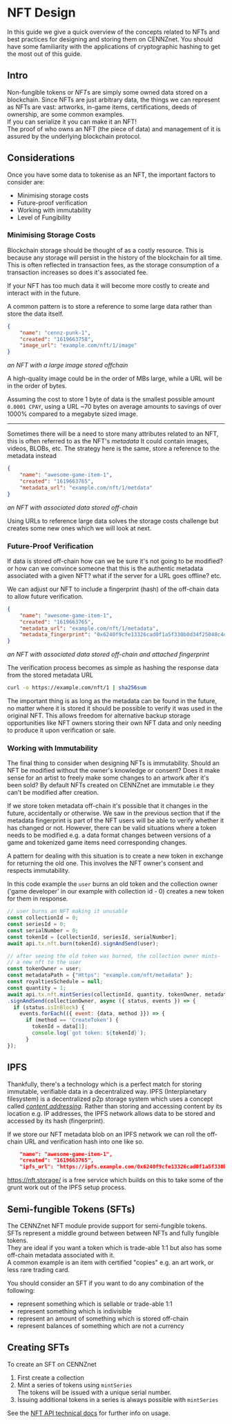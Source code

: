 # NFT Design

In this guide we give a quick overview of the concepts related to NFTs and best practices for designing and storing them on CENNZnet.
You should have some familiarity with the applications of cryptographic hashing to get the most out of this guide.

## Intro
Non-fungible tokens or *NFT*s are simply some owned data stored on a blockchain.
Since NFTs are just arbitrary data, the things we can represent as NFTs are vast: artworks, in-game items, certifications, deeds of ownership, are some common examples.  
If you can serialize it you can make it an NFT!  
The proof of who owns an NFT (the piece of data) and management of it is assured by the underlying blockchain protocol.

## Considerations

Once you have some data to tokenise as an NFT, the important factors to consider are:
- Minimising storage costs
- Future-proof verification
- Working with immutability
- Level of Fungibility

### Minimising Storage Costs
Blockchain storage should be thought of as a costly resource. This is because any storage will persist in the history of the blockchain for all time. This is often reflected in transaction fees, as the storage consumption of a transaction increases so does it's associated fee.

If your NFT has too much data it will become more costly to create and interact with in the future.

A common pattern is to store a reference to some large data rather than store the data itself.
```json
{
    "name": "cennz-punk-1",
    "created": "1619663758",
    "image_url": "example.com/nft/1/image"
}
```
*an NFT with a large image stored offchain*

A high-quality image could be in the order of MBs large, while a URL will be in the order of bytes.

Assuming the cost to store 1 byte of data is the smallest possible amount `0.0001 CPAY`, using a URL ~70 bytes on average amounts to savings of over 1000% compared to a megabyte sized image.

---

Sometimes there will be a need to store many attributes related to an NFT, this is often referred to as the NFT's *metadata*
It could contain images, videos, BLOBs, etc.
The strategy here is the same, store a reference to the metadata instead
```json
{
    "name": "awesome-game-item-1",
    "created": "1619663765",
    "metadata_url": "example.com/nft/1/metdata"
}
```
*an NFT with associated data stored off-chain*

Using URLs to reference large data solves the storage costs challenge but creates some new ones which we will look at next.

### Future-Proof Verification

If data is stored off-chain how can we be sure it's not going to be modified? or how can we convince someone that this is the authentic metadata associated with a given NFT? what if the server for a URL goes offline? etc.

We can adjust our NFT to include a fingerprint (hash) of the off-chain data to allow future verification.

```json
{
    "name": "awesome-game-item-1",
    "created": "1619663765",
    "metadata_url": "example.com/nft/1/metadata",
    "metadata_fingerprint": "0x6240f9cfe13326cad0f1a5f330b0d34f25048c4d994653df1cf081a52993454f"
}
```
*an NFT with associated data stored off-chain and attached fingerprint*

The verification process becomes as simple as hashing the response data from the stored metadata URL
```sh
curl -o https://example.com/nft/1 | sha256sum
```

The important thing is as long as the metadata can be found in the future, no matter where it is stored it should be possible to verify it was used in the original NFT.
This allows freedom for alternative backup storage opportunities like NFT owners storing their own NFT data and only needing to produce it upon verification or sale.

### Working with Immutability

The final thing to consider when designing NFTs is immutability.
Should an NFT be modified without the owner's knowledge or consent?
Does it make sense for an artist to freely make some changes to an artwork after it's been sold?
By default NFTs created on CENNZnet are immutable i.e they can't be modified after creation.

If we store token metadata off-chain it's possible that it changes in the future, accidentally or otherwise. We saw in the previous section that if the metadata fingerprint is part of the NFT users will be able to verify whether it has changed or not.
However, there can be valid situations where a token needs to be modified e.g. a data format changes between versions of a game and tokenized game items need corresponding changes.

A pattern for dealing with this situation is to create a new token in exchange for returning the old one. This involves the NFT owner's consent and respects immutability.

In this code example the `user` burns an old token and the collection owner ('game developer' in our example with collection id - 0) creates a new token for them in response.
```javascript
// user burns an NFT making it unusable
const collectionId = 0;
const seriesId = 0;
const serialNumber = 0;
const tokenId = [collectionId, seriesId, serialNumber];
await api.tx.nft.burn(tokenId).signAndSend(user);

// after seeing the old token was burned, the collection owner mints-
// a new nft to the user
const tokenOwner = user;
const metadataPath = {"Https": "example.com/nft/metadata" };
const royaltiesSchedule = null;
const quantity = 1;
await api.tx.nft.mintSeries(collectionId, quantity, tokenOwner, metadataPath, royaltiesSchedule)
.signAndSend(collectionOwner, async ({ status, events }) => {
  if (status.isInBlock) {
    events.forEach(({ event: {data, method }}) => {
      if (method == 'CreateToken') {
        tokenId = data[1];
        console.log(`got token: ${tokenId}`);
      }
});
```

## IPFS
Thankfully, there's a technology which is a perfect match for storing immutable, verifiable data in a decentralized way. IPFS (Interplanetary filesystem) is a decentralized p2p storage system which uses a concept called [*content addressing*](https://proto.school/content-addressing/01). Rather than storing and accessing content by its location e.g. IP addresses, the IPFS network allows data to be stored and accessed by its hash (fingerprint).

If we store our NFT metadata blob on an IPFS network we can roll the off-chain URL and verification hash into one like so.
```json
    "name": "awesome-game-item-1",
    "created": "1619663765",
    "ipfs_url": "https://ipfs.example.com/0x6240f9cfe13326cad0f1a5f330b0d34f25048c4d994653df1cf081a52993454f"
```

https://nft.storage/ is a free service which builds on this to take some of the grunt work out of the IPFS setup process.

## Semi-fungible Tokens (SFTs)

The CENNZnet NFT module provide support for semi-fungible tokens.  
SFTs represent a middle ground between between NFTs and fully fungible tokens.  
They are ideal if you want a token which is trade-able 1:1 but also has some off-chain metadata associated with it.  
A common example is an item with certified "copies" e.g. an art work, or less rare trading card.  

You should consider an SFT if you want to do any combination of the following:  
- represent something which is sellable or trade-able 1:1
- represent something which is indivisible
- represent an amount of something which is stored off-chain
- represent balances of something which are not a currency

## Creating SFTs

To create an SFT on CENNZnet  
1) First create a collection  
2) Mint a series of tokens using `mintSeries`  
The tokens will be issued with a unique serial number.  
3) Issuing additional tokens in a series is always possible with `mintSeries`  

See the [NFT API technical docs](../../api-references/NFT-API) for further info on usage.  
